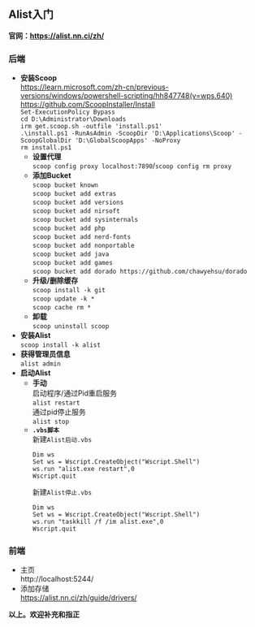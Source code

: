 ## Alist入门
**官网：https://alist.nn.ci/zh/**
### 后端
* **安装Scoop**  
https://learn.microsoft.com/zh-cn/previous-versions/windows/powershell-scripting/hh847748(v=wps.640)
https://github.com/ScoopInstaller/Install  
`Set-ExecutionPolicy Bypass`  
`cd D:\Administrator\Downloads`  
`irm get.scoop.sh -outfile 'install.ps1'`  
`.\install.ps1 -RunAsAdmin -ScoopDir 'D:\Applications\Scoop' -ScoopGlobalDir 'D:\GlobalScoopApps' -NoProxy`  
`rm install.ps1`
  * **设置代理**  
`scoop config proxy localhost:7890`/`scoop config rm proxy`
  * **添加Bucket**  
`scoop bucket known`  
`scoop bucket add extras`  
`scoop bucket add versions`  
`scoop bucket add nirsoft`  
`scoop bucket add sysinternals`  
`scoop bucket add php`  
`scoop bucket add nerd-fonts`  
`scoop bucket add nonportable`  
`scoop bucket add java`  
`scoop bucket add games`  
`scoop bucket add dorado https://github.com/chawyehsu/dorado`
  * **升级/删除缓存**  
`scoop install -k git`  
`scoop update -k *`  
`scoop cache rm *`
  * **卸载**  
`scoop uninstall scoop`
* **安装Alist**  
`scoop install -k alist`
* **获得管理员信息**  
`alist admin`
* **启动Alist**
  * **手动**  
启动程序/通过Pid重启服务  
`alist restart`  
通过pid停止服务  
`alist stop`
  * **`.vbs脚本`**  
新建`Alist启动.vbs`
    ```
    Dim ws
    Set ws = Wscript.CreateObject("Wscript.Shell")
    ws.run "alist.exe restart",0
    Wscript.quit
    ```
    新建`Alist停止.vbs`
    ```
    Dim ws
    Set ws = Wscript.CreateObject("Wscript.Shell")
    ws.run "taskkill /f /im alist.exe",0
    Wscript.quit
    ```
### 前端
* 主页  
http://localhost:5244/  
* 添加存储  
https://alist.nn.ci/zh/guide/drivers/

**以上。欢迎补充和指正**

![]()
